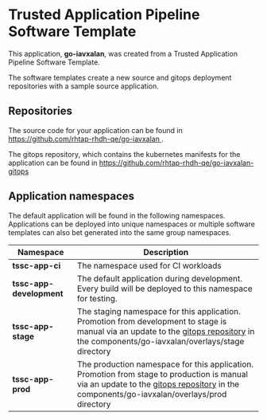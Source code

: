 # Trusted Application Pipeline Software Template

This application, **go-iavxalan**, was created from a Trusted Application Pipeline Software Template.

The software templates create a new source and gitops deployment repositories with a sample source application. 

## Repositories

The source code for your application can be found in [https://github.com/rhtap-rhdh-qe/go-iavxalan ](https://github.com/rhtap-rhdh-qe/go-iavxalan ).
 
The gitops repository, which contains the kubernetes manifests for the application can be found in 
[https://github.com/rhtap-rhdh-qe/go-iavxalan-gitops ](https://github.com/rhtap-rhdh-qe/go-iavxalan-gitops ) 

## Application namespaces 

The default application will be found in the following namespaces. Applications can be deployed into unique namespaces or multiple software templates can also bet generated into the same group namespaces.  

|  Namespace   |  Description   |  
| -------- | -------- |
| **tssc-app-ci** | The namespace used for CI workloads |
| **tssc-app-development** | The default application during development. Every build will be deployed to this namespace for testing. |
| **tssc-app-stage** | The staging namespace for this application. Promotion from development to stage is manual via an update to the [gitops repository](https://github.com/rhtap-rhdh-qe/go-iavxalan-gitops ) in the components/go-iavxalan/overlays/stage directory |
| **tssc-app-prod** | The production namespace for this application. Promotion from stage to production is manual via an update to the [gitops repository](https://github.com/rhtap-rhdh-qe/go-iavxalan-gitops ) in the components/go-iavxalan/overlays/prod directory |